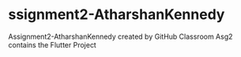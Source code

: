 # ssignment2-AtharshanKennedy
Assignment2-AtharshanKennedy created by GitHub Classroom
Asg2 contains the Flutter Project
